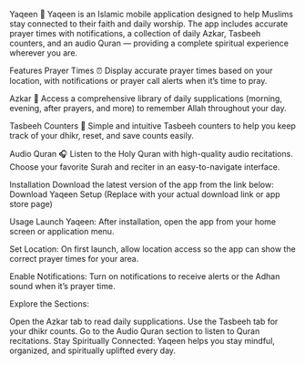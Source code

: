 Yaqeen 🕌
Yaqeen is an Islamic mobile application designed to help Muslims stay connected to their faith and daily worship.
The app includes accurate prayer times with notifications, a collection of daily Azkar, Tasbeeh counters, and an audio Quran — providing a complete spiritual experience wherever you are.

Features
Prayer Times ⏰
Display accurate prayer times based on your location, with notifications or prayer call alerts when it’s time to pray.

Azkar 📿
Access a comprehensive library of daily supplications (morning, evening, after prayers, and more) to remember Allah throughout your day.

Tasbeeh Counters 🔢
Simple and intuitive Tasbeeh counters to help you keep track of your dhikr, reset, and save counts easily.

Audio Quran 🎧
Listen to the Holy Quran with high-quality audio recitations. Choose your favorite Surah and reciter in an easy-to-navigate interface.

Installation
Download the latest version of the app from the link below:
Download Yaqeen Setup
(Replace with your actual download link or app store page)

Usage
Launch Yaqeen:
After installation, open the app from your home screen or application menu.

Set Location:
On first launch, allow location access so the app can show the correct prayer times for your area.

Enable Notifications:
Turn on notifications to receive alerts or the Adhan sound when it’s prayer time.

Explore the Sections:

Open the Azkar tab to read daily supplications.
Use the Tasbeeh tab for your dhikr counts.
Go to the Audio Quran section to listen to Quran recitations.
Stay Spiritually Connected:
Yaqeen helps you stay mindful, organized, and spiritually uplifted every day.
